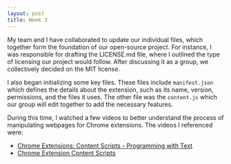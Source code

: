 ```yaml
---
layout: post
title: Week 3
---
```


My team and I have collaborated to update our individual files, which together form the foundation of our open-source project. For instance, I was responsible for drafting the LICENSE.md file, where I outlined the type of licensing our project would follow. After discussing it as a group, we collectively decided on the MIT license.

I also began initializing some key files. These files include `manifest.json` which defines the details about the extension, such as its name, version, permissions, and the files it uses. The other file was the `content.js` which our group will edit together to add the necessary features.

During this time, I watched a few videos to better understand the process of manipulating webpages for Chrome extensions. The videos I referenced were:

- [Chrome Extensions: Content Scripts - Programming with Text](https://www.youtube.com/watch?v=9Tl3OmwrSaM&t=779s)
- [Chrome Extension Content Scripts](https://www.youtube.com/watch?v=6H-duTo-gYs)
